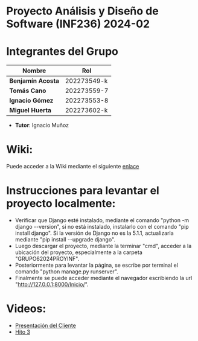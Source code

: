 # Proyecto Análisis y Diseño de Software (INF236) 2024-02

# Integrantes del Grupo

| Nombre             | Rol                      |
|--------------------|--------------------------|
| **Benjamín Acosta**| 202273549-k              |
| **Tomás Cano**     | 202273559-7              |
| **Ignacio Gómez**  | 202273553-8              |
| **Miguel Huerta**  | 202273602-k              |

* **Tutor**: Ignacio Muñoz

# Wiki:
Puede acceder a la Wiki mediante el siguiente [enlace](https://github.com/Neichoo/GRUPO6-2024-PROYINF/wiki)

# Instrucciones para levantar el proyecto localmente:
* Verificar que Django esté instalado, mediante el comando "python -m django --version", si no está instalado, instalarlo con
el comando "pip install django". Si la versión de Django no es la 5.1.1, actualizarla mediante "pip install --upgrade django".
* Luego descargar el proyecto, mediante la terminar "cmd", acceder a la ubicación del proyecto, especialmente a la carpeta "GRUPO62024PROYINF".
* Posteriormente para levantar la página, se escribe por terminal el comando "python manage.py runserver".
* Finalmente se puede acceder mediante el navegador escribiendo la url "http://127.0.0.1:8000/Inicio/".

# Videos:
* [Presentación del Cliente](https://youtu.be/abJau21SDIk?si=tvCJ4hAYGWEmOwB1)
* [Hito 3](https://youtu.be/cpYMbSeO0tY)
